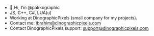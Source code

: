 - 👋 Hi, I’m @pakkographic 
- JS, C++, C#, LUA(u)
- Working at DinographicPixels (small company for my projects).
- Contact me: ibrahim@dinographicpixels.com 
- Contact DinographicPixels support: support@dinographicpixels.com

<!---
pakkographic/pakkographic is a ✨ special ✨ repository because its `README.md` (this file) appears on your GitHub profile.
You can click the Preview link to take a look at your changes.
--->
